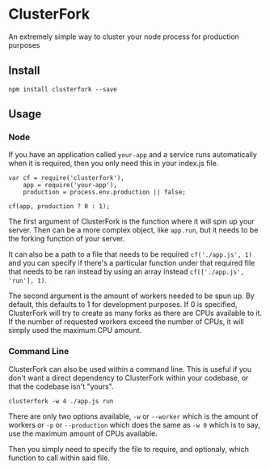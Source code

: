 # ClusterFork

An extremely simple way to cluster your node process for production purposes


## Install

`npm install clusterfork --save`

## Usage

### Node

If you have an application called `your-app` and a service runs automatically when it is required, then you only need this in your index.js file.

```
var cf = require('clusterfork'),
	app = require('your-app'),
	production = process.env.production || false;

cf(app, production ? 0 : 1);
```

The first argument of ClusterFork is the function where it will spin up your server.  Then can be a more complex object, like `app.run`, but it needs to be the forking function of your server.

It can also be a path to a file that needs to be required `cf('./app.js', 1)` and you can specify if there's a particular function under that required file that needs to be ran instead by using an array instead `cf(['./app.js', 'run'], 1)`.
 
The second argument is the amount of workers needed to be spun up.  By default, this defaults to 1 for development purposes.  If 0 is specified, ClusterFork will try to create as many forks as there are CPUs available to it.  If the number of requested workers exceed the number of CPUs, it will simply used the maximum CPU amount.

### Command Line

ClusterFork can also be used within a command line.  This is useful if you don't want a direct dependency to ClusterFork within your codebase, or that the codebase isn't "yours".

```
clusterfork -w 4 ./app.js run
```

There are only two options available, `-w` or `--worker` which is the amount of workers or `-p` or `--production` which does the same as `-w 0` which is to say, use the maximum amount of CPUs available.

Then you simply need to specify the file to require, and optionaly, which function to call within said file.